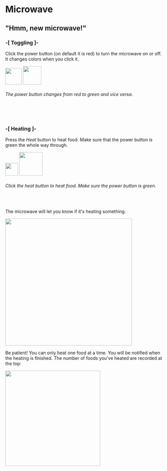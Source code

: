 <h1>Microwave</h1>
<h2>"Hmm, new microwave!"</h2>

<!-- Toggling -->
<div>
 <h3>-[ Toggling ]-</h3>
 <p>Click the power button (on default it is red) to turn the microwave on or off. It changes colors when you click it.</p>
 <img width="52" src="https://user-images.githubusercontent.com/78283807/111713682-1a812600-881e-11eb-9ae2-a5833c108eef.png"> <!-- Off Button Img -->
 <img width="58" src="https://user-images.githubusercontent.com/78283807/111713748-371d5e00-881e-11eb-8fb6-87d894595950.png"> <!-- On Button Img -->
 <h6>The power button changes from red to green and vice versa.</h6>
</div>

<br><br>

<!-- Heating -->
<div>
 <h3>-[ Heating ]-</h3>
 <p>Press the <em>Heat</em> button to heat food. Make sure that the power button is green the whole way through.</p>
  <img width="40" src="https://user-images.githubusercontent.com/78283807/111713748-371d5e00-881e-11eb-8fb6-87d894595950.png"> <!-- On Button Img -->
 <img width="74" src="https://user-images.githubusercontent.com/78283807/111713900-78ae0900-881e-11eb-84ef-8b76ae4d23e6.png"> <!-- Heat Button Img -->
 <h6>Click the <em>heat</em> button to heat food. Make sure the power button is green.</h6>
 <br>
 
 <p>The microwave will let you know if it's heating something.</p>
 <img width="400" src="https://user-images.githubusercontent.com/78283807/111714215-2b7e6700-881f-11eb-80ab-a9db4183bb0a.png"> <!-- Heating Img -->
 <br>
 
 <p>Be patient! You can only heat one food at a time. You will be notified when the heating is finished. The number of foods you've heated are recorded at the top:</p>
 <img width="300" src="https://user-images.githubusercontent.com/78283807/111713591-f1609580-881d-11eb-9b95-07e8167f542a.png"> <!-- You've heated -- foods Img -->
</div>
